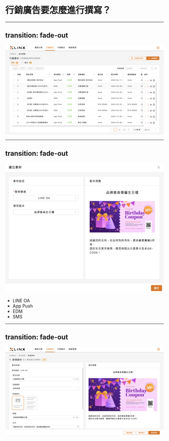 <div class="flex flex-col justify-center items-center w-full h-full relative">
  <h1 class="title">行銷廣告要怎麼進行撰寫？</h1>
</div>

---
transition: fade-out
---

<div class="flex justify-center items-center relative">
  <img class="w-full" src="/images/material/03.png">
  <Mark type="circle" :at="1" width="80" height="40" top="48" right="24" />
</div>


---
transition: fade-out
---

<div class="flex justify-center items-center relative">
  <img class="w-[70%]" src="/images/material/01.png">
</div>
<v-click>
  <Mark type="circle" :at="1" width="180" height="40" top="152" left="240" />
</v-click>
<div class="absolute top-30">
  <ul>
    <v-click><li>LINE OA</li></v-click>
    <v-click><li>App Push</li></v-click>
    <v-click><li>EDM</li></v-click>
    <v-click><li>SMS</li></v-click>
  </ul>
</div>

---
transition: fade-out
---

<div class="flex justify-center items-center relative">
  <img class="w-full" src="/images/material/02.png">
  <arrow v-click="1" x1="380" y1="290" x2="450" y2="290" color="#953" width="2" arrowSize="1" />
</div>

